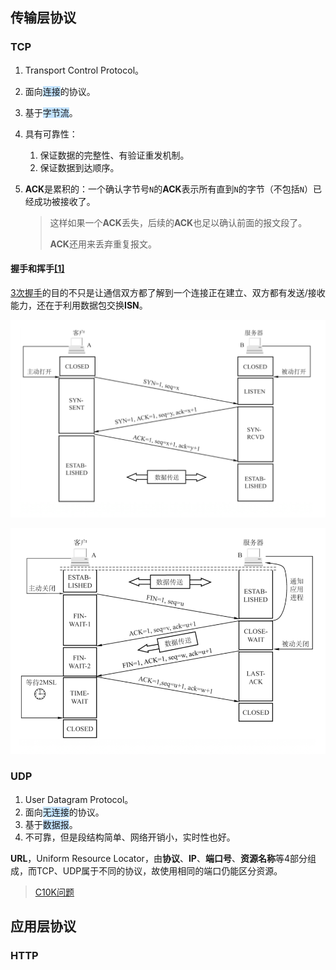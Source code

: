 ## 传输层协议

### TCP

1. Transport Control Protocol。

2. 面向<span style=background:#c2e2ff>连接</span>的协议。

3. 基于<span style=background:#c2e2ff>字节流</span>。

4. 具有可靠性：

   1. 保证数据的完整性、有验证重发机制。
   2. 保证数据到达顺序。

5. **ACK**是累积的：一个确认字节号`N`的**ACK**表示所有直到`N`的字节（不包括`N`）已经成功被接收了。

   > 这样如果一个**ACK**丢失，后续的**ACK**也足以确认前面的报文段了。
   >
   > **ACK**还用来丢弃重复报文。

#### 握手和挥手[[1]](https://segmentfault.com/a/1190000039165592)

[3次握手](https://zhuanlan.zhihu.com/p/53374516)的目的不只是让通信双方都了解到一个连接正在建立、双方都有发送/接收能力，还在于利用数据包交换**ISN**。

![](../images/4/3-handshake.png)

![](../images/4/4-wave.png)



### UDP

1. User Datagram Protocol。
2. 面向<span style=background:#c2e2ff>无连接</span>的协议。
3. 基于<span style=background:#c2e2ff>数据报</span>。
4. 不可靠，但是段结构简单、网络开销小，实时性也好。

**URL**，Uniform Resource Locator，由**协议**、**IP**、**端口号**、**资源名称**等4部分组成，而TCP、UDP属于不同的协议，故使用相同的端口仍能区分资源。

> [C10K问题](http://www.52im.net/thread-566-1-1.html)





## 应用层协议

### HTTP
